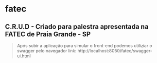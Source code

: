 # fatec

## C.R.U.D -  Criado para palestra apresentada na FATEC de Praia Grande - SP

> Após subir a aplicação para simular o front-end podemos utiliziar o swagger pelo navegador
> link: http://localhost:8050/fatec/swagger-ui.html
